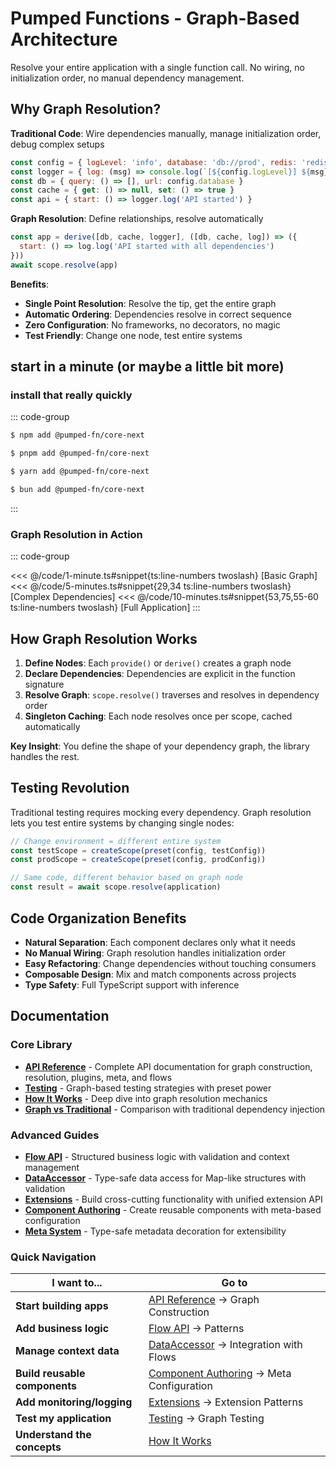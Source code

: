 # Pumped Functions - Graph-Based Architecture

Resolve your entire application with a single function call. No wiring, no initialization order, no manual dependency management.

## Why Graph Resolution?

**Traditional Code**: Wire dependencies manually, manage initialization order, debug complex setups
```javascript
const config = { logLevel: 'info', database: 'db://prod', redis: 'redis://prod' }
const logger = { log: (msg) => console.log(`[${config.logLevel}] ${msg}`) }
const db = { query: () => [], url: config.database }
const cache = { get: () => null, set: () => true }
const api = { start: () => logger.log('API started') }
```

**Graph Resolution**: Define relationships, resolve automatically
```javascript
const app = derive([db, cache, logger], ([db, cache, log]) => ({
  start: () => log.log('API started with all dependencies')
}))
await scope.resolve(app)
```

**Benefits**:
- **Single Point Resolution**: Resolve the tip, get the entire graph
- **Automatic Ordering**: Dependencies resolve in correct sequence
- **Zero Configuration**: No frameworks, no decorators, no magic
- **Test Friendly**: Change one node, test entire systems

## start in a minute (or maybe a little bit more)

### install that really quickly

::: code-group

```sh [npm]
$ npm add @pumped-fn/core-next
```

```sh [pnpm]
$ pnpm add @pumped-fn/core-next
```

```sh [yarn]
$ yarn add @pumped-fn/core-next
```

```sh [bun]
$ bun add @pumped-fn/core-next
```

:::

### Graph Resolution in Action

::: code-group

<<< @/code/1-minute.ts#snippet{ts:line-numbers twoslash} [Basic Graph]
<<< @/code/5-minutes.ts#snippet{29,34 ts:line-numbers twoslash} [Complex Dependencies]
<<< @/code/10-minutes.ts#snippet{53,75,55-60 ts:line-numbers twoslash} [Full Application]
:::

## How Graph Resolution Works

1. **Define Nodes**: Each `provide()` or `derive()` creates a graph node
2. **Declare Dependencies**: Dependencies are explicit in the function signature
3. **Resolve Graph**: `scope.resolve()` traverses and resolves in dependency order
4. **Singleton Caching**: Each node resolves once per scope, cached automatically

**Key Insight**: You define the shape of your dependency graph, the library handles the rest.

## Testing Revolution

Traditional testing requires mocking every dependency. Graph resolution lets you test entire systems by changing single nodes:

```typescript
// Change environment = different entire system
const testScope = createScope(preset(config, testConfig))
const prodScope = createScope(preset(config, prodConfig))

// Same code, different behavior based on graph node
const result = await scope.resolve(application)
```

## Code Organization Benefits

- **Natural Separation**: Each component declares only what it needs
- **No Manual Wiring**: Graph resolution handles initialization order
- **Easy Refactoring**: Change dependencies without touching consumers
- **Composable Design**: Mix and match components across projects
- **Type Safety**: Full TypeScript support with inference

## Documentation

### Core Library
- [**API Reference**](./api.md) - Complete API documentation for graph construction, resolution, plugins, meta, and flows
- [**Testing**](./testings.md) - Graph-based testing strategies with preset power
- [**How It Works**](./how-does-it-work.md) - Deep dive into graph resolution mechanics
- [**Graph vs Traditional**](./graph-vs-traditional.md) - Comparison with traditional dependency injection

### Advanced Guides
- [**Flow API**](./flow.md) - Structured business logic with validation and context management
- [**DataAccessor**](./accessor.md) - Type-safe data access for Map-like structures with validation
- [**Extensions**](./extensions.md) - Build cross-cutting functionality with unified extension API
- [**Component Authoring**](./authoring.md) - Create reusable components with meta-based configuration
- [**Meta System**](./meta.md) - Type-safe metadata decoration for extensibility

### Quick Navigation
| I want to... | Go to |
|--------------|-------|
| **Start building apps** | [API Reference](./api.md) → Graph Construction |
| **Add business logic** | [Flow API](./flow.md) → Patterns |
| **Manage context data** | [DataAccessor](./accessor.md) → Integration with Flows |
| **Build reusable components** | [Component Authoring](./authoring.md) → Meta Configuration |
| **Add monitoring/logging** | [Extensions](./extensions.md) → Extension Patterns |
| **Test my application** | [Testing](./testings.md) → Graph Testing |
| **Understand the concepts** | [How It Works](./how-does-it-work.md) |
